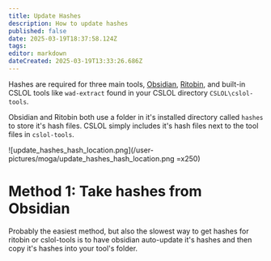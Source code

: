 ```yaml
---
title: Update Hashes
description: How to update hashes
published: false
date: 2025-03-19T18:37:58.124Z
tags: 
editor: markdown
dateCreated: 2025-03-19T13:33:26.686Z
---
```


Hashes are required for three main tools, [Obsidian](https://github.com/Crauzer/Obsidian), [Ritobin](/https://github.com/moonshadow565/ritobin/releases), and built-in CSLOL tools like `wad-extract` found in your CSLOL directory `CSLOL\cslol-tools`.

Obsidian and Ritobin both use a folder in it's installed directory called `hashes` to store it's hash files. CSLOL simply includes it's hash files next to the tool files in `cslol-tools`.

![update_hashes_hash_location.png](/user-pictures/moga/update_hashes_hash_location.png =x250)

# Method 1: Take hashes from Obsidian

Probably the easiest method, but also the slowest way to get hashes for ritobin or cslol-tools is to have obsidian auto-update it's hashes and then copy it's hashes into your tool's folder.


